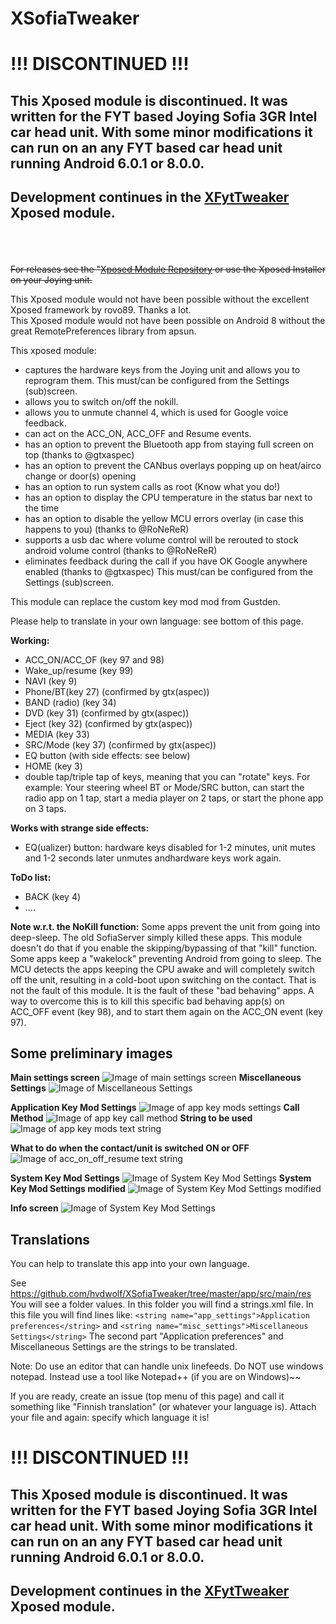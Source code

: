 # XSofiaTweaker

# !!! DISCONTINUED !!!
## This Xposed module is discontinued. It was written for the FYT based Joying Sofia 3GR Intel car head unit. With some minor modifications it can run on an any FYT based car head unit running Android 6.0.1 or 8.0.0.
## Development continues in the [XFytTweaker](https://github.com/hvdwolf/XFytTweaker) Xposed module.
<br><br><br>
~~For releases see the "[Xposed Module Repository](http://repo.xposed.info/module/org.hvdw.xsofiatweaker) or use the Xposed Installer on your Joying unit.~~

This Xposed module would not have been possible without the excellent Xposed framework by rovo89. Thanks a lot.<br>
This Xposed module would not have been possible on Android 8 without the great RemotePreferences library from apsun.<br>

This xposed module:
* captures the hardware keys from the Joying unit and allows you to reprogram them. This must/can be configured from the Settings (sub)screen.
* allows you to switch on/off the nokill.
* allows you to unmute channel 4, which is used for Google voice feedback.
* can act on the ACC_ON, ACC_OFF and Resume events.
* has an option to prevent the Bluetooth app from staying full screen on top (thanks to @gtxaspec)
* has an option to prevent the CANbus overlays popping up on heat/airco change or door(s) opening
* has an option to run system calls as root (Know what you do!)
* has an option to display the CPU temperature in the status bar next to the time
* has an option to disable the yellow MCU errors overlay (in case this happens to you) (thanks to @RoNeReR)
* supports a usb dac where volume control will be rerouted to stock android volume control (thanks to @RoNeReR)
* eliminates feedback during the call if you have OK Google anywhere enabled (thanks to @gtxaspec)
This must/can be configured from the Settings (sub)screen.

This module can replace the custom key mod mod from Gustden.

Please help to translate in your own language: see bottom of this page.



**Working:** 
* ACC_ON/ACC_OF (key 97 and 98)
* Wake_up/resume (key 99)
* NAVI (key 9)
* Phone/BT(key 27) (confirmed by gtx(aspec))
* BAND (radio) (key 34)
* DVD (key 31) (confirmed by gtx(aspec))
* Eject (key 32) (confirmed by gtx(aspec))
* MEDIA (key 33)
* SRC/Mode (key 37) (confirmed by gtx(aspec))
* EQ button (with side effects: see below)
* HOME (key 3)
* double tap/triple tap of keys, meaning that you can "rotate" keys. For example: Your steering wheel BT or Mode/SRC button, can start the radio app on 1 tap, start a media player on 2 taps, or start the phone app on 3 taps.


**Works with strange side effects:**
* EQ(ualizer) button: hardware keys disabled for 1-2 minutes, unit mutes and 1-2 seconds later unmutes andhardware keys work again.


**ToDo list:**

* BACK (key 4)
* ....

**Note w.r.t. the NoKill function:**
Some apps prevent the unit from going into deep-sleep. The old SofiaServer simply killed these apps. This module doesn't do that if you enable the skipping/bypassing of that "kill" function. Some apps keep a "wakelock" preventing Android from going to sleep. The MCU detects the apps keeping the CPU awake and will completely switch off the unit, resulting in a cold-boot upon switching on the contact. That is not the fault of this module. It is the fault of these "bad behaving" apps. A way to overcome this is to kill this specific bad behaving app(s) on ACC_OFF event (key 98), and to start them again on the ACC_ON event (key 97).

## Some preliminary images
**Main settings screen**
![Image of main settings screen](https://github.com/hvdwolf/XSofiaTweaker/blob/master/images/01-Settings-Main.png)
**Miscellaneous Settings**
![Image of Miscellaneous Settings](https://github.com/hvdwolf/XSofiaTweaker/blob/master/images/02-Settings-Miscellaneous.png)

**Application Key Mod Settings**
![Image of app key mods settings](https://github.com/hvdwolf/XSofiaTweaker/blob/master/images/03-00-Settings-AppKeyMods.png)
**Call Method**
![Image of app key call method](https://github.com/hvdwolf/XSofiaTweaker/blob/master/images/03-01-Settings-AppKeyMods.png)
**String to be used**
![Image of app key mods text string](https://github.com/hvdwolf/XSofiaTweaker/blob/master/images/03-02-Settings-AppKeyMods.png)

**What to do when the contact/unit is switched ON or OFF**
![Image of acc_on_off_resume text string](https://github.com/hvdwolf/XSofiaTweaker/blob/master/images/04-Settings-AccOnOff.png)

**System Key Mod Settings**
![Image of System Key Mod Settings](https://github.com/hvdwolf/XSofiaTweaker/blob/master/images/05-00-systemkeys.png)
**System Key Mod Settings modified**
![Image of System Key Mod Settings modified](https://github.com/hvdwolf/XSofiaTweaker/blob/master/images/05-01-systemkeys.png)

**Info screen**
![Image of System Key Mod Settings](https://github.com/hvdwolf/XSofiaTweaker/blob/master/images/06-00-info.png)

## Translations
You can help to translate this app into your own language.

See https://github.com/hvdwolf/XSofiaTweaker/tree/master/app/src/main/res You will see a folder values. In this folder you will find a strings.xml file. In this file you will find lines like: 
`<string name="app_settings">Application preferences</string>`
and 
`<string name="misc_settings">Miscellaneous Settings</string>`
The second part "Application preferences" and Miscellaneous Settings are the strings to be translated.

Note: Do use an editor that can handle unix linefeeds. Do NOT use windows notepad. Instead use a tool like Notepad++ (if you are on Windows)~~

If you are ready, create an issue (top menu of this page) and call it something like "Finnish translation" (or whatever your language is). Attach your file and again: specify which language it is!
# !!! DISCONTINUED !!!
## This Xposed module is discontinued. It was written for the FYT based Joying Sofia 3GR Intel car head unit. With some minor modifications it can run on an any FYT based car head unit running Android 6.0.1 or 8.0.0.
## Development continues in the [XFytTweaker](https://github.com/hvdwolf/XFytTweaker) Xposed module.
